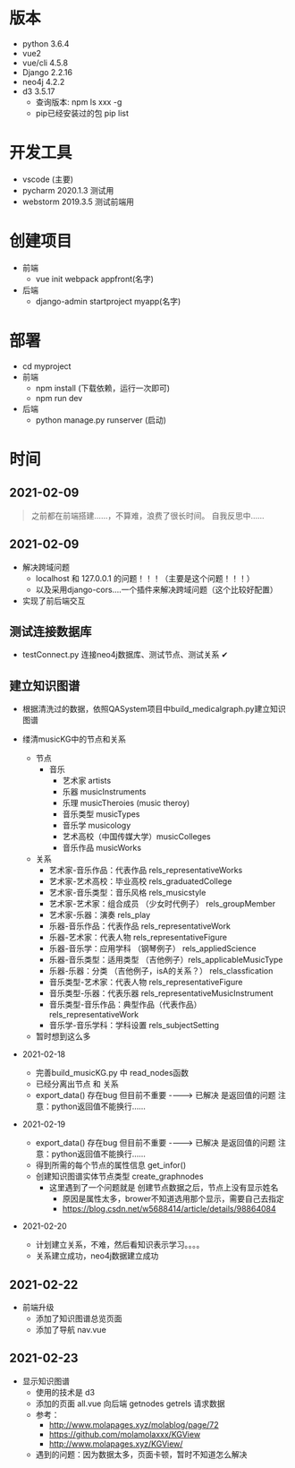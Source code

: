 # 版本
* python 3.6.4
* vue2
* vue/cli 4.5.8
* Django 2.2.16
* neo4j 4.2.2
* d3 3.5.17
    * 查询版本: npm ls xxx -g
    * pip已经安装过的包 pip list
# 开发工具
* vscode (主要)
* pycharm 2020.1.3 测试用
* webstorm 2019.3.5 测试前端用
# 创建项目
* 前端
    * vue init webpack appfront(名字)
* 后端
    * django-admin startproject myapp(名字)
# 部署
* cd myproject
* 前端
    * npm install  (下载依赖，运行一次即可)
    * npm run dev
* 后端
    * python manage.py runserver  (启动)
# 时间
## 2021-02-09
> 之前都在前端搭建……，不算难，浪费了很长时间。
> 自我反思中……
## 2021-02-09
* 解决跨域问题
    * localhost 和 127.0.0.1 的问题！！！（主要是这个问题！！！）
    * 以及采用django-cors....一个插件来解决跨域问题（这个比较好配置）
* 实现了前后端交互

## 测试连接数据库
* testConnect.py 连接neo4j数据库、测试节点、测试关系 ✔
## 建立知识图谱
* 根据清洗过的数据，依照QASystem项目中build_medicalgraph.py建立知识图谱
* 缕清musicKG中的节点和关系
    * 节点
        * 音乐
            * 艺术家 artists
            * 乐器 musicInstruments
            * 乐理 musicTheroies  (music theroy)
            * 音乐类型 musicTypes
            * 音乐学 musicology
            * 艺术高校（中国传媒大学）musicColleges
            * 音乐作品 musicWorks
    * 关系
        * 艺术家-音乐作品：代表作品  rels_representativeWorks
        * 艺术家-艺术高校：毕业高校  rels_graduatedCollege
        * 艺术家-音乐类型：音乐风格  rels_musicstyle
        * 艺术家-艺术家：组合成员 （少女时代例子） rels_groupMember
        * 艺术家-乐器：演奏          rels_play
        * 乐器-音乐作品：代表作品    rels_representativeWork
        * 乐器-艺术家：代表人物      rels_representativeFigure
        * 乐器-音乐学：应用学科  （钢琴例子） rels_appliedScience
        * 乐器-音乐类型：适用类型 （吉他例子）rels_applicableMusicType
        * 乐器-乐器：分类 （吉他例子，isA的关系？） rels_classfication
        * 音乐类型-艺术家：代表人物   rels_representativeFigure
        * 音乐类型-乐器：代表乐器     rels_representativeMusicInstrument
        * 音乐类型-音乐作品：典型作品（代表作品） rels_representativeWork
        * 音乐学-音乐学科：学科设置   rels_subjectSetting
    * 暂时想到这么多
* 2021-02-18 
    * 完善build_musicKG.py 中 read_nodes函数 
    * 已经分离出节点 和 关系
    * export_data() 存在bug 但目前不重要  ----> 已解决  是返回值的问题  注意：python返回值不能换行……
* 2021-02-19
    * export_data() 存在bug 但目前不重要  ----> 已解决  是返回值的问题  注意：python返回值不能换行……
    * 得到所需的每个节点的属性信息 get_infor()
    * 创建知识图谱实体节点类型 create_graphnodes
        * 这里遇到了一个问题就是 创建节点数据之后，节点上没有显示姓名
            * 原因是属性太多，brower不知道选用那个显示，需要自己去指定
            * https://blog.csdn.net/w5688414/article/details/98864084

* 2021-02-20 
    * 计划建立关系，不难，然后看知识表示学习。。。。
    * 关系建立成功，neo4j数据建立成功

## 2021-02-22
* 前端升级
    * 添加了知识图谱总览页面 
    * 添加了导航  nav.vue
## 2021-02-23

* 显示知识图谱
    * 使用的技术是 d3
    * 添加的页面 all.vue  向后端  getnodes  getrels 请求数据
    * 参考：
        * http://www.molapages.xyz/molablog/page/72
        * https://github.com/molamolaxxx/KGView
        * http://www.molapages.xyz/KGView/
    * 遇到的问题：因为数据太多，页面卡顿，暂时不知道怎么解决